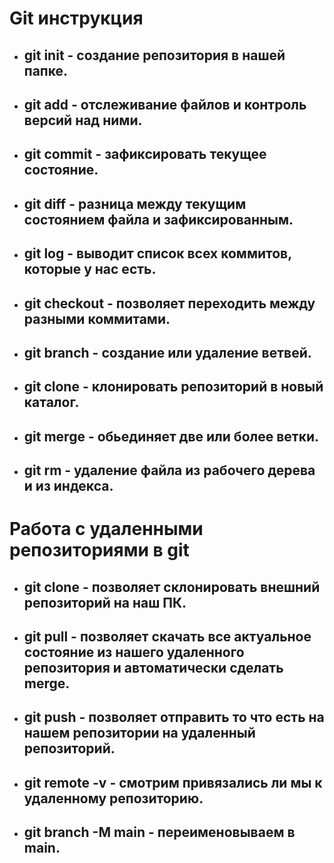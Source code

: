 # __Git инструкция__

* ## __git init__ - создание репозитория в нашей папке.

* ## __git add__ - отслеживание файлов и контроль версий над ними.

* ## __git commit__ - зафиксировать текущее состояние.

* ## __git diff__ - разница между текущим состоянием файла и зафиксированным.

* ## __git log__ - выводит список всех коммитов, которые у нас есть.

* ## __git checkout__ - позволяет переходить между разными коммитами.

* ## __git branch__ - создание или удаление ветвей.

* ## __git clone__ - клонировать репозиторий в новый каталог.

* ## __git merge__ - обьединяет две или более ветки.

* ## __git rm__ - удаление файла из рабочего дерева и из индекса.

# __Работа с удаленными репозиториями в git__

* ## __git clone__ - позволяет склонировать внешний репозиторий на наш ПК.

* ## __git pull__ - позволяет скачать все актуальное состояние из нашего удаленного репозитория и автоматически сделать merge.

* ## __git push__ - позволяет отправить то что есть на нашем репозитории на удаленный репозиторий.

* ## __git remote -v__ - смотрим привязались ли мы к удаленному репозиторию.

* ## __git branch -M main__ - переименовываем в main.
